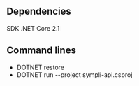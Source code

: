 ## Dependencies
SDK .NET Core 2.1

## Command lines
* DOTNET restore
* DOTNET run --project sympli-api.csproj
